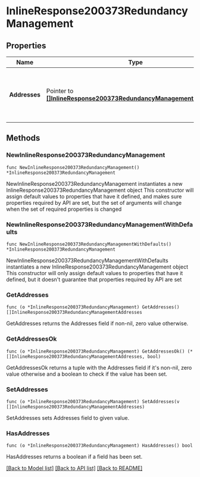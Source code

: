 # InlineResponse200373RedundancyManagement

## Properties

Name | Type | Description | Notes
------------ | ------------- | ------------- | -------------
**Addresses** | Pointer to [**[]InlineResponse200373RedundancyManagementAddresses**](InlineResponse200373RedundancyManagementAddresses.md) | Wireless LAN controller redundancy management interface addresses | [optional] 

## Methods

### NewInlineResponse200373RedundancyManagement

`func NewInlineResponse200373RedundancyManagement() *InlineResponse200373RedundancyManagement`

NewInlineResponse200373RedundancyManagement instantiates a new InlineResponse200373RedundancyManagement object
This constructor will assign default values to properties that have it defined,
and makes sure properties required by API are set, but the set of arguments
will change when the set of required properties is changed

### NewInlineResponse200373RedundancyManagementWithDefaults

`func NewInlineResponse200373RedundancyManagementWithDefaults() *InlineResponse200373RedundancyManagement`

NewInlineResponse200373RedundancyManagementWithDefaults instantiates a new InlineResponse200373RedundancyManagement object
This constructor will only assign default values to properties that have it defined,
but it doesn't guarantee that properties required by API are set

### GetAddresses

`func (o *InlineResponse200373RedundancyManagement) GetAddresses() []InlineResponse200373RedundancyManagementAddresses`

GetAddresses returns the Addresses field if non-nil, zero value otherwise.

### GetAddressesOk

`func (o *InlineResponse200373RedundancyManagement) GetAddressesOk() (*[]InlineResponse200373RedundancyManagementAddresses, bool)`

GetAddressesOk returns a tuple with the Addresses field if it's non-nil, zero value otherwise
and a boolean to check if the value has been set.

### SetAddresses

`func (o *InlineResponse200373RedundancyManagement) SetAddresses(v []InlineResponse200373RedundancyManagementAddresses)`

SetAddresses sets Addresses field to given value.

### HasAddresses

`func (o *InlineResponse200373RedundancyManagement) HasAddresses() bool`

HasAddresses returns a boolean if a field has been set.


[[Back to Model list]](../README.md#documentation-for-models) [[Back to API list]](../README.md#documentation-for-api-endpoints) [[Back to README]](../README.md)


